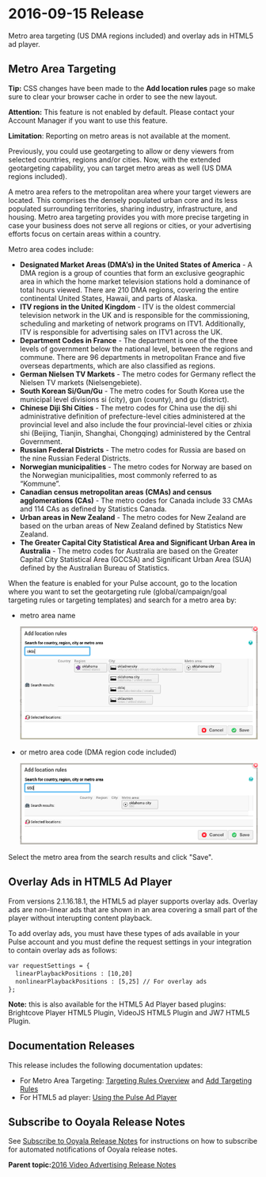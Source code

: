 # 2016-09-15 Release

Metro area targeting \(US DMA regions included\) and overlay ads in HTML5 ad player.

## Metro Area Targeting

**Tip:** CSS changes have been made to the **Add location rules** page so make sure to clear your browser cache in order to see the new layout.

**Attention:** This feature is not enabled by default. Please contact your Account Manager if you want to use this feature.

**Limitation**: Reporting on metro areas is not available at the moment.

Previously, you could use geotargeting to allow or deny viewers from selected countries, regions and/or cities. Now, with the extended geotargeting capability, you can target metro areas as well \(US DMA regions included\).

A metro area refers to the metropolitan area where your target viewers are located. This comprises the densely populated urban core and its less populated surrounding territories, sharing industry, infrastructure, and housing. Metro area targeting provides you with more precise targeting in case your business does not serve all regions or cities, or your advertising efforts focus on certain areas within a country.

Metro area codes include:

-   **Designated Market Areas \(DMA’s\) in the United States of America** - A DMA region is a group of counties that form an exclusive geographic area in which the home market television stations hold a dominance of total hours viewed. There are 210 DMA regions, covering the entire continental United States, Hawaii, and parts of Alaska.
-   **ITV regions in the United Kingdom** - ITV is the oldest commercial television network in the UK and is responsible for the commissioning, scheduling and marketing of network programs on ITV1. Additionally, ITV is responsible for advertising sales on ITV1 across the UK.
-   **Department Codes in France** - The department is one of the three levels of government below the national level, between the regions and commune. There are 96 departments in metropolitan France and five overseas departments, which are also classified as regions.
-   **German Nielsen TV Markets** - The metro codes for Germany reflect the Nielsen TV markets \(Nielsengebiete\).
-   **South Korean Si/Gun/Gu** - The metro codes for South Korea use the municipal level divisions si \(city\), gun \(county\), and gu \(district\).
-   **Chinese Diji Shi Cities** - The metro codes for China use the diji shi administrative definition of prefecture-level cities administered at the provincial level and also include the four provincial-level cities or zhixia shi \(Beijing, Tianjin, Shanghai, Chongqing\) administered by the Central Government.
-   **Russian Federal Districts** - The metro codes for Russia are based on the nine Russian Federal Districts.
-   **Norwegian municipalities** - The metro codes for Norway are based on the Norwegian municipalities, most commonly referred to as “Kommune”.
-   **Canadian census metropolitan areas \(CMAs\) and census agglomerations \(CAs\)** - The metro codes for Canada include 33 CMAs and 114 CAs as defined by Statistics Canada.
-   **Urban areas in New Zealand** - The metro codes for New Zealand are based on the urban areas of New Zealand defined by Statistics New Zealand.
-   **The Greater Capital City Statistical Area and Significant Urban Area in Australia** - The metro codes for Australia are based on the Greater Capital City Statistical Area \(GCCSA\) and Significant Urban Area \(SUA\) defined by the Australian Bureau of Statistics.

When the feature is enabled for your Pulse account, go to the location where you want to set the geotargeting rule \(global/campaign/goal targeting rules or targeting templates\) and search for a metro area by:

-   metro area name

    ![Metro area name search](image/pulse_metro_area_name_search.png)

-   or metro area code \(DMA region code included\)

    ![Metro area code search](image/pulse_metro_area_code_search.png)


Select the metro area from the search results and click "Save".

## Overlay Ads in HTML5 Ad Player

From versions 2.1.16.18.1, the HTML5 ad player supports overlay ads. Overlay ads are non-linear ads that are shown in an area covering a small part of the player without interupting content playback.

To add overlay ads, you must have these types of ads available in your Pulse account and you must define the request settings in your integration to contain overlay ads as follows:

```
var requestSettings = {
  linearPlaybackPositions : [10,20] 
  nonlinearPlaybackPositions : [5,25] // For overlay ads 
};
```

**Note:** this is also available for the HTML5 Ad Player based plugins: Brightcove Player HTML5 Plugin, VideoJS HTML5 Plugin and JW7 HTML5 Plugin.

## Documentation Releases

This release includes the following documentation updates:

-   For Metro Area Targeting: [Targeting Rules Overview](../ad_serving/ug/targeting_rules_overview.md) and [Add Targeting Rules](../ad_serving/ug/add_targeting_rules.md)
-   For HTML5 ad player: [Using the Pulse Ad Player](http://pulse-sdks.ooyala.com/pulse-html5/latest/tutorial-ad_player.html)

## Subscribe to Ooyala Release Notes

See [Subscribe to Ooyala Release Notes](../../concepts/release_notes_subscribe.md) for instructions on how to subscribe for automated notifications of Ooyala release notes.

**Parent topic:**[2016 Video Advertising Release Notes](../../oadtech/relnotes/adtech_relnotes_2016.md)

